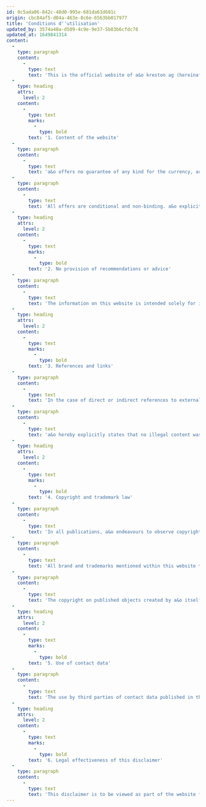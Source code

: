 ```yaml
---
id: 0c5ada06-842c-48d0-995e-681da61d681c
origin: cbc84af5-d04a-463e-8c6e-6563bb017977
title: 'Conditions d''utilisation'
updated_by: 3574a48a-d509-4c9e-9e37-5b83b6cfdc78
updated_at: 1649841314
content:
  -
    type: paragraph
    content:
      -
        type: text
        text: 'This is the official website of a&o kreston ag (hereinafter referred to as “a&o”). By using this website, you accept our terms of use and data protection provisions. As such, please read the following terms of use and data protection provisions before you browse the website.'
  -
    type: heading
    attrs:
      level: 2
    content:
      -
        type: text
        marks:
          -
            type: bold
        text: '1. Content of the website'
  -
    type: paragraph
    content:
      -
        type: text
        text: 'a&o offers no guarantee of any kind for the currency, accuracy, completeness or quality of the information provided. Liability claims against a&o that relate to material or immaterial damage cause by the use or non-use of the provided information or respectively through the use of incorrect or incomplete information are ruled out unless there is evidence of wilful intent or gross negligence on the part of a&o.'
  -
    type: paragraph
    content:
      -
        type: text
        text: 'All offers are conditional and non-binding. a&o explicitly reserves the right to amend, supplement, erase, or temporarily or irrevocably cease publication of parts of the site or the entire offering.'
  -
    type: heading
    attrs:
      level: 2
    content:
      -
        type: text
        marks:
          -
            type: bold
        text: '2. No provision of recommendations or advice'
  -
    type: paragraph
    content:
      -
        type: text
        text: 'The information on this website is intended solely for informational purposes and under no circumstances constitutes professional advice or recommendations.'
  -
    type: heading
    attrs:
      level: 2
    content:
      -
        type: text
        marks:
          -
            type: bold
        text: '3. References and links'
  -
    type: paragraph
    content:
      -
        type: text
        text: 'In the case of direct or indirect references to external websites (hyperlinks) which are outside the area of responsibility of a&o, an obligation to liability would only come into force in the event that the author had knowledge of the content and that it would have been technically possible and reasonable for that author to prevent use in the event of illegal content.'
  -
    type: paragraph
    content:
      -
        type: text
        text: 'a&o hereby explicitly states that no illegal content was discernible on the linked pages at the time the links were placed. a&o has no influence of any kind on the current and future design, contents or authorship of linked pages. It therefore hereby explicitly dissociates itself from all content of all linked pages that were changed after the links were placed. This statement applies to all links and references placed within the company’s own website as well as to external entries in guest books, discussion forums, link directories, and mailing lists set up by a&o, as well as in all other forms of databases to which external write access to the content is possible. Liability for illegal, incorrect or incomplete content and in particular for damages arising from the use or non-use of such presented information lies solely with the provider of the linked page, and not the party that merely links to the respective publication.'
  -
    type: heading
    attrs:
      level: 2
    content:
      -
        type: text
        marks:
          -
            type: bold
        text: '4. Copyright and trademark law'
  -
    type: paragraph
    content:
      -
        type: text
        text: 'In all publications, a&o endeavours to observe copyrights for the graphics, sound documents, video sequences and texts used; to use graphics, sound documents, video sequences and texts it has created itself; or to make use of licence-free graphics, sound documents, video sequences and texts.'
  -
    type: paragraph
    content:
      -
        type: text
        text: 'All brand and trademarks mentioned within this website that may be protected by third parties are subject without limitation to the provisions of the relevant copyright law and the ownership rights of the registered owner in each case. The mere mention of a trademark does not justify the assumption that it is not protected by third-party rights.'
  -
    type: paragraph
    content:
      -
        type: text
        text: 'The copyright on published objects created by a&o itself shall remain solely with a&o. The use or reproduction of such graphics, audio documents, video sequences and texts in other printed or electronic publications is not permitted without the express consent of a&o.'
  -
    type: heading
    attrs:
      level: 2
    content:
      -
        type: text
        marks:
          -
            type: bold
        text: '5. Use of contact data'
  -
    type: paragraph
    content:
      -
        type: text
        text: 'The use by third parties of contact data published in the company masthead, or comparable information such as postal addresses, phone numbers, fax numbers and email addresses, for the transmission of information that has not explicitly been requested is not permitted. a&o expressly reserves the right to take legal steps against the senders of “spam” emails who violate this prohibition.'
  -
    type: heading
    attrs:
      level: 2
    content:
      -
        type: text
        marks:
          -
            type: bold
        text: '6. Legal effectiveness of this disclaimer'
  -
    type: paragraph
    content:
      -
        type: text
        text: 'This disclaimer is to be viewed as part of the website from which you have been referred to this page. If parts or individual formulations of this text do not at all, not any longer, or not entirely correspond to the current legal situation, this shall not affect the contents or validity of the remaining parts of the document. If a&o and the users of this website should enter into a legal relationship, this shall be governed by Swiss law. Zug (Switzerland) shall be the exclusive place of jurisdiction.'
---
```

